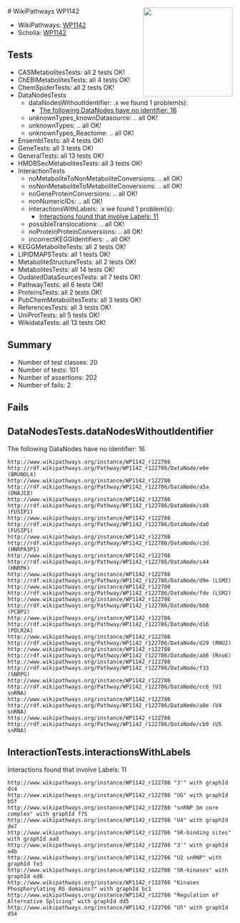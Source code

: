 <img style="float: right; width: 200px" src="https://upload.wikimedia.org/wikipedia/commons/thumb/8/83/Wplogo_with_text_500.png/640px-Wplogo_with_text_500.png" />
# WikiPathways WP1142

* WikiPathways: [WP1142](https://new.wikipathways.org/pathways/WP1142)
* Scholia: [WP1142](https://scholia.toolforge.org/wikipathways/WP1142)
## Tests
* CASMetabolitesTests: all 2 tests OK!
* ChEBIMetabolitesTests: all 4 tests OK!
* ChemSpiderTests: all 2 tests OK!
* DataNodesTests
    * dataNodesWithoutIdentifier: .x we found 1 problem(s):
        * [The following DataNodes have no identifier: 16](#8792c496)
    * unknownTypes_knownDatasource: .. all OK!
    * unknownTypes: .. all OK!
    * unknownTypes_Reactome: .. all OK!
* EnsemblTests: all 4 tests OK!
* GeneTests: all 3 tests OK!
* GeneralTests: all 13 tests OK!
* HMDBSecMetabolitesTests: all 3 tests OK!
* InteractionTests
    * noMetaboliteToNonMetaboliteConversions: .. all OK!
    * noNonMetaboliteToMetaboliteConversions: .. all OK!
    * noGeneProteinConversions: .. all OK!
    * nonNumericIDs: .. all OK!
    * interactionsWithLabels: .x we found 1 problem(s):
        * [Interactions found that involve Labels: 11](#fe97a8b9)
    * possibleTranslocations: .. all OK!
    * noProteinProteinConversions: .. all OK!
    * incorrectKEGGIdentifiers: .. all OK!
* KEGGMetaboliteTests: all 2 tests OK!
* LIPIDMAPSTests: all 1 tests OK!
* MetaboliteStructureTests: all 2 tests OK!
* MetabolitesTests: all 14 tests OK!
* OudatedDataSourcesTests: all 7 tests OK!
* PathwayTests: all 6 tests OK!
* ProteinsTests: all 2 tests OK!
* PubChemMetabolitesTests: all 3 tests OK!
* ReferencesTests: all 3 tests OK!
* UniProtTests: all 5 tests OK!
* WikidataTests: all 13 tests OK!


## Summary

* Number of test classes: 20
* Number of tests: 101
* Number of assertions: 202
* Number of fails: 2

## Fails

<a name="8792c496" />

## DataNodesTests.dataNodesWithoutIdentifier

The following DataNodes have no identifier: 16
```
http://www.wikipathways.org/instance/WP1142_r122786 http://rdf.wikipathways.org/Pathway/WP1142_r122786/DataNode/e6e (BRUNOL4)
http://www.wikipathways.org/instance/WP1142_r122786 http://rdf.wikipathways.org/Pathway/WP1142_r122786/DataNode/a5a (DNAJC8)
http://www.wikipathways.org/instance/WP1142_r122786 http://rdf.wikipathways.org/Pathway/WP1142_r122786/DataNode/cd4 (FUSIP1)
http://www.wikipathways.org/instance/WP1142_r122786 http://rdf.wikipathways.org/Pathway/WP1142_r122786/DataNode/da0 (FUSIP1)
http://www.wikipathways.org/instance/WP1142_r122786 http://rdf.wikipathways.org/Pathway/WP1142_r122786/DataNode/c3d (HNRPA3P1)
http://www.wikipathways.org/instance/WP1142_r122786 http://rdf.wikipathways.org/Pathway/WP1142_r122786/DataNode/c44 (HNRPK)
http://www.wikipathways.org/instance/WP1142_r122786 http://rdf.wikipathways.org/Pathway/WP1142_r122786/DataNode/d9e (LSM2)
http://www.wikipathways.org/instance/WP1142_r122786 http://rdf.wikipathways.org/Pathway/WP1142_r122786/DataNode/fde (LSM2)
http://www.wikipathways.org/instance/WP1142_r122786 http://rdf.wikipathways.org/Pathway/WP1142_r122786/DataNode/bb8 (PCBP2)
http://www.wikipathways.org/instance/WP1142_r122786 http://rdf.wikipathways.org/Pathway/WP1142_r122786/DataNode/d16 (POLR2A)
http://www.wikipathways.org/instance/WP1142_r122786 http://rdf.wikipathways.org/Pathway/WP1142_r122786/DataNode/d29 (RNU2)
http://www.wikipathways.org/instance/WP1142_r122786 http://rdf.wikipathways.org/Pathway/WP1142_r122786/DataNode/ab6 (Rnu6)
http://www.wikipathways.org/instance/WP1142_r122786 http://rdf.wikipathways.org/Pathway/WP1142_r122786/DataNode/f33 (SNRPG)
http://www.wikipathways.org/instance/WP1142_r122786 http://rdf.wikipathways.org/Pathway/WP1142_r122786/DataNode/cc6 (U1 snRNA)
http://www.wikipathways.org/instance/WP1142_r122786 http://rdf.wikipathways.org/Pathway/WP1142_r122786/DataNode/a0e (U4 snRNA)
http://www.wikipathways.org/instance/WP1142_r122786 http://rdf.wikipathways.org/Pathway/WP1142_r122786/DataNode/cb9 (U5 snRNA)
```

<a name="fe97a8b9" />

## InteractionTests.interactionsWithLabels

Interactions found that involve Labels: 11
```
http://www.wikipathways.org/instance/WP1142_r122786 "3'" with graphId dc4
http://www.wikipathways.org/instance/WP1142_r122786 "UG" with graphId b5f
http://www.wikipathways.org/instance/WP1142_r122786 "snRNP Sm core complex" with graphId f75
http://www.wikipathways.org/instance/WP1142_r122786 "U4" with graphId de7
http://www.wikipathways.org/instance/WP1142_r122786 "SR-binding sites" with graphId aad
http://www.wikipathways.org/instance/WP1142_r122786 "3'" with graphId a4b
http://www.wikipathways.org/instance/WP1142_r122786 "U2 snRNP" with graphId fe3
http://www.wikipathways.org/instance/WP1142_r122786 "SR-kinases" with graphId ed8
http://www.wikipathways.org/instance/WP1142_r122786 "Kinases Phosphorylating RS domains?" with graphId bc1
http://www.wikipathways.org/instance/WP1142_r122786 "Regulation of
Alternative Splicing" with graphId dd5
http://www.wikipathways.org/instance/WP1142_r122786 "U5" with graphId d54
```

